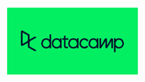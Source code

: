 <p align = 'center'>
  
  <img src = 'Resources/Images/DataCamp_Logo.png' alt = 'Data Camp Logo' />

</p>
  

